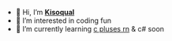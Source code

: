 - 👋 Hi, I’m [**Kisoqual**](https://so.bang.cl)
- 👀 I’m interested in coding fun
- 🌱 I’m currently learning [c pluses rn](https://github.com/kisoqual/tiemer) & c# soon
